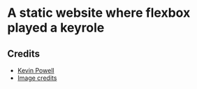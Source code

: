 # A static website where flexbox played a keyrole

## Credits
- [Kevin Powell](https://www.kevinpowell.co)
- [Image credits ](https://unsplash.com/@erondu)



